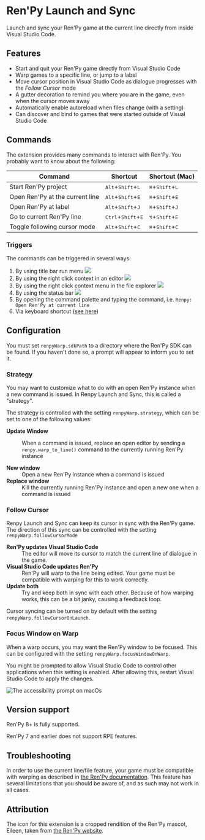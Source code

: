 # Ren'Py Launch and Sync

Launch and sync your Ren'Py game at the current line directly from inside Visual
Studio Code.

## Features

-   Start and quit your Ren'Py game directly from Visual Studio Code
-   Warp games to a specific line, or jump to a label
-   Move cursor position in Visual Studio Code as dialogue progresses with the
    _Follow Cursor_ mode
-   A gutter decoration to remind you where you are in the game, even when the
    cursor moves away
-   Automatically enable autoreload when files change (with a setting)
-   Can discover and bind to games that were started outside of Visual Studio
    Code

## Commands

The extension provides many commands to interact with Ren'Py. You probably want
to know about the following:

| Command                         | Shortcut                                      | Shortcut (Mac)                             |
| ------------------------------- | --------------------------------------------- | ------------------------------------------ |
| Start Ren'Py project            | <kbd>Alt</kbd>+<kbd>Shift</kbd>+<kbd>L</kbd>  | <kbd>⌘</kbd>+<kbd>Shift</kbd>+<kbd>L</kbd> |
| Open Ren'Py at the current line | <kbd>Alt</kbd>+<kbd>Shift</kbd>+<kbd>E</kbd>  | <kbd>⌘</kbd>+<kbd>Shift</kbd>+<kbd>E</kbd> |
| Open Ren'Py at label            | <kbd>Alt</kbd>+<kbd>Shift</kbd>+<kbd>J</kbd>  | <kbd>⌘</kbd>+<kbd>Shift</kbd>+<kbd>J</kbd> |
| Go to current Ren'Py line       | <kbd>Ctrl</kbd>+<kbd>Shift</kbd>+<kbd>E</kbd> | <kbd>⌥</kbd>+<kbd>Shift</kbd>+<kbd>E</kbd> |
| Toggle following cursor mode    | <kbd>Alt</kbd>+<kbd>Shift</kbd>+<kbd>C</kbd>  | <kbd>⌘</kbd>+<kbd>Shift</kbd>+<kbd>C</kbd> |

### Triggers

The commands can be triggered in several ways:

1. By using title bar run menu ![](images/tab_bar.png)
2. By using the right click context in an editor ![](images/editor_context.png)
3. By using the right click context menu in the file explorer
   ![](images/explorer_context.png)
4. By using the status bar ![](images/status_bar.png)
5. By opening the command palette and typing the command, i.e.
   `Renpy: Open Ren'Py at current line`
6. Via keyboard shortcut ([see here](#commands))

## Configuration

You must set <code codesetting="renpyWarp.sdkPath">renpyWarp.sdkPath</code> to a
directory where the Ren'Py SDK can be found. If you haven't done so, a prompt
will appear to inform you to set it.

### Strategy

You may want to customize what to do with an open Ren'Py instance when a new
command is issued. In Renpy Launch and Sync, this is called a "strategy".

The strategy is controlled with the setting
<code codesetting="renpyWarp.strategy">renpyWarp.strategy</code>, which can be
set to one of the following values:

<dl>
   <dt><strong>Update Window</strong></dt>
   <dd>
      <p>
         When a command is issued, replace an open editor by sending a
         <code>renpy.warp_to_line()</code> command to the currently running 
         Ren'Py instance
      </p>
   </dd>
   <dt><strong>New window</strong></dt>
   <dd>
      Open a new Ren'Py instance when a command is issued
   </dd>
   <dt><strong>Replace window</strong></dt>
   <dd>
      Kill the currently running Ren'Py instance and open a new one when a 
      command is issued
   </dd>
</dl>

### Follow Cursor

Renpy Launch and Sync can keep its cursor in sync with the Ren'Py game. The
direction of this sync can be controlled with the setting
<code codesetting="renpyWarp.followCursorMode">renpyWarp.followCursorMode</code>

<dl>
   <dt><strong>Ren'Py updates Visual Studio Code</strong></dt>
   <dd>
      The editor will move its cursor to match the current line of dialogue in 
      the game.
   </dd>
   <dt><strong>Visual Studio Code updates Ren'Py</strong></dt>
   <dd>
      Ren'Py will warp to the line being edited. Your game must be compatible
      with warping for this to work correctly.
   </dd>
   <dt><strong>Update both</strong></dt>
   <dd>
      Try and keep both in sync with each other. Because of how warping works, 
      this can be a bit janky, causing a feedback loop.
   </dd>
</dl>

Cursor syncing can be turned on by default with the setting <code codesetting="renpyWarp.followCursorOnLaunch">renpyWarp.followCursorOnLaunch</code>.

### Focus Window on Warp

When a warp occurs, you may want the Ren'Py window to be focused. This can be
configured with the setting
<code codesetting="renpyWarp.focusWindowOnWarp">renpyWarp.focusWindowOnWarp</code>.

You might be prompted to allow Visual Studio Code to control other applications
when this setting is enabled. After allowing this, restart Visual Studio Code to
apply the changes.

![The accessibility prompt on macOs](images/accessibility.png)

## Version support

Ren'Py 8+ is fully supported.

Ren'Py 7 and earlier does not support RPE features.

## Troubleshooting

In order to use the current line/file feature, your game must be compatible with
warping as described in
[the Ren'Py documentation](https://www.renpy.org/doc/html/developer_tools.html#warping-to-a-line).
This feature has several limitations that you should be aware of, and as such
may not work in all cases.

## Attribution

The icon for this extension is a cropped rendition of the Ren'Py mascot, Eileen,
taken from [the Ren'Py website](https://www.renpy.org/artcard.html).
